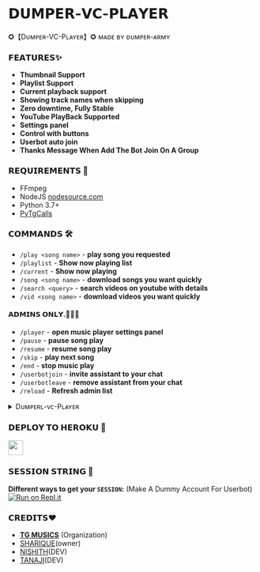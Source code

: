 # 𝗗𝗨𝗠𝗣𝗘𝗥-𝗩𝗖-𝗣𝗟𝗔𝗬𝗘𝗥

✪【Dᴜᴍᴘᴇʀ-VC-Pʟᴀʏᴇʀ】✪  ᴍᴀᴅᴇ ʙʏ ᴅᴜᴍᴘᴇʀ-ᴀʀᴍʏ

### 𝗙𝗘𝗔𝗧𝗨𝗥𝗘𝗦✨

- **Thumbnail Support**
- **Playlist Support**
- **Current playback support**
- **Showing track names when skipping**
- **Zero downtime, Fully Stable**
- **YouTube PlayBack Supported**
- **Settings panel**
- **Control with buttons**
- **Userbot auto join**
- **Thanks Message When Add The Bot Join On A Group**

<h3>𝗥𝗘𝗤𝗨𝗜𝗥𝗘𝗠𝗘𝗡𝗧𝗦 📝</h3>

- FFmpeg
- NodeJS [nodesource.com](https://nodesource.com/)
- Python 3.7+
- [PyTgCalls](https://github.com/pytgcalls/pytgcalls)

### 𝗖𝗢𝗠𝗠𝗔𝗡𝗗𝗦 🛠
- `/play <song name>` - **play song you requested**
- `/playlist` - **Show now playing list**
- `/current` - **Show now playing**
- `/song <song name>` - **download songs you want quickly**
- `/search <query>` - **search videos on youtube with details**
- `/vid <song name>` - **download videos you want quickly**

#### 𝗔𝗗𝗠𝗜𝗡𝗦 𝗢𝗡𝗟𝗬.👮🏻‍♂️
- `/player` - **open music player settings panel**
- `/pause` - **pause song play**
- `/resume` - **resume song play**
- `/skip` - **play next song**
- `/end` - **stop music play**
- `/userbotjoin` - **invite assistant to your chat**
- `/userbotleave` - **remove assistant from your chat**
- `/reload` - **Refresh admin list**

<details>
  <summary>Dᴜᴍᴘᴇʀʟ-ᴠᴄ-Pʟᴀʏᴇʀ</summary>

```
Please fork this repository don't import code
Made with Python3
(C) @TG-Musics
Copyright permission under GNU General Public License v3.0
License -> https://github.com/TG-Musics/TG-VCBOT/blob/main/LICENSE
```
</details>

### 𝗗𝗘𝗣𝗟𝗢𝗬 𝗧𝗢 𝗛𝗘𝗥𝗢𝗞𝗨 🔰</h4>

<p align="left">
  <a href="https://heroku.com/deploy?template=https://github.com/DUMPERNETWORK/DUMPER-VC-PLAYER">
     <img height="30px" src="https://img.shields.io/badge/Deploy%20To%20Heroku-blueviolet?style=for-the-badge&logo=heroku">
  </a>

### 𝗦𝗘𝗦𝗦𝗜𝗢𝗡 𝗦𝗧𝗥𝗜𝗡𝗚 📼
**Different ways to get your `SESSION`:** (Make A Dummy Account For Userbot)
[![Run on Repl.it](https://repl.it/badge/github/SpEcHiDe/GenerateStringSession)](https://replit.com/@DUMPERNETWORK/SESSION-GENERATOR)


### 𝗖𝗥𝗘𝗗𝗜𝗧𝗦❤

- **[TG MUSICS](https://github.com/TG-Musics)** (Organization)
- [SHARIQUE](https://t.me/AnonymousTechnician)(owner)
- [NISHITH](https://t.me/MR_NISHITH_XD)(DEV)
- [TANAJI](https://t.me/XD_PERSON)(DEV)

